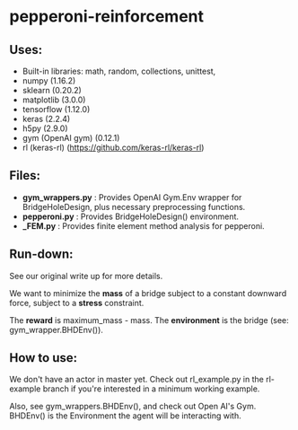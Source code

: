 # pepperoni-reinforcement

## Uses:
 * Built-in libraries: math, random, collections, unittest,
 * numpy (1.16.2)
 * sklearn (0.20.2)
 * matplotlib (3.0.0)
 * tensorflow (1.12.0)
 * keras (2.2.4)
 * h5py (2.9.0)
 * gym (OpenAI gym) (0.12.1)
 * rl (keras-rl) (https://github.com/keras-rl/keras-rl)

## Files:
 * **gym_wrappers.py** : Provides OpenAI Gym.Env wrapper for BridgeHoleDesign, plus necessary preprocessing functions.
 * **pepperoni.py** : Provides BridgeHoleDesign() environment.
 * **_FEM.py** : Provides finite element method analysis for pepperoni.

## Run-down:
See our original write up for more details.

We want to minimize the **mass** of a bridge subject to a constant downward force, subject to a **stress** constraint.

The **reward** is maximum\_mass - mass. The **environment** is the bridge (see: gym\_wrapper.BHDEnv()).

## How to use:
We don't have an actor in master yet. Check out rl_example.py in the rl-example branch if you're interested in a minimum working example.

Also, see gym_wrappers.BHDEnv(), and check out Open AI's Gym. BHDEnv() is the Environment the agent will be interacting with.
